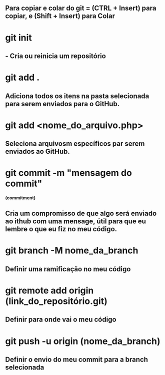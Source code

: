 ## Para copiar e colar do git = (CTRL + Insert) para copiar, e (Shift + Insert) para Colar

# git init   

## - Cria ou reinicia um repositório          


# git add .

## Adiciona todos os itens na pasta selecionada para serem enviados para o GitHub.

# git add <nome_do_arquivo.php>

## Seleciona arquivosm específicos par serem enviados ao GitHub.

# git commit -m "mensagem do commit"
#### (commitment)

## Cria um compromisso de que algo será enviado ao ithub com uma mensage, útil para que eu lembre o que eu fiz no meu código.

# git branch -M nome_da_branch

## Definir uma ramificação no meu código

# git remote add origin (link_do_repositório.git)

## Definir para onde vai o meu código

# git push -u origin (nome_da_branch)

## Definir o envio do meu commit para a branch selecionada